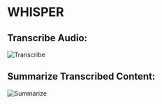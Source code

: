 # WHISPER

## Transcribe Audio:
![Transcribe](assets/transcribe_video.gif)


## Summarize Transcribed Content:
![Summarize](assets/summarize.gif)

